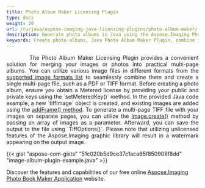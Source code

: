 ```yaml
---
title: Photo Album Maker Licensing Plugin
type: docs
weight: 20
url: /ru/java/aspose-imaging-java-licensing-plugins/photo-album-maker/
description: Generate photo albums in Java using the Aspose.Imaging Photo Album Maker Plugin, seamlessly merging images and photos into multi-page files. This plugin facilitates the creation of multi-page files in various formats like PDF and TIFF.
keywords: Create photo albums, Java Photo Album Maker Plugin, combine images, multi-page albums, create multi-page files, generate PDF with images, multi-page TIFF creation
---
```


<p align='justify'>
&nbsp;&nbsp;&nbsp;&nbsp;&nbsp;&nbsp;&nbsp;&nbsp;
The Photo Album Maker Licensing Plugin provides a convenient solution for merging your images or photos into practical multi-page albums. You can utilize various image files in different formats from the <a href="/imaging/ru/java/supported-file-formats/">supported image formats list</a> to seamlessly combine them and create a single multi-page file, such as a PDF or TIFF format. Before creating a photo album, ensure you obtain a Metered license by providing your public and private keys using the `setMeteredKey()` method. In the provided Java code example, a new `tiffImage` object is created, and existing images are added using the <a href="https://reference.aspose.com/imaging/ru/java/com.aspose.imaging.fileformats.tiff/tiffimage/#addFrame-com.aspose.imaging.fileformats.tiff.TiffFrame-">addFrame() method</a>. To generate a multi-page TIFF file with your images on separate pages, you can utilize the <a href="https://reference.aspose.com/imaging/ru/java/com.aspose.imaging/image/#create-com.aspose.imaging.Image---">Image.create()</a> method by passing an array of images as a parameter. Afterward, you can save the output to the file using `TiffOptions()`. Please note that utilizing unlicensed features of the Aspose.Imaging graphic library will result in a watermark appearing on the output image.
</p>

{{< gist "aspose-com-gists" "51c020b5d9ce37c1aca65f850908f8dd" "image-album-plugin-example.java" >}}

Discover the features and capabilities of our free online <a href="https://products.aspose.app/imaging/photo-book-maker">Aspose.Imaging Photo Book Maker Application</a> website.

